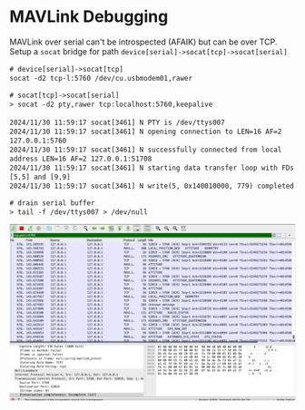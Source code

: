 # MAVLink Debugging
MAVLink over serial can't be introspected (AFAIK) but can be over TCP.
Setup a `socat` bridge for path `device[serial]->socat[tcp]->socat[serial]`
```shell
# device[serial]->socat[tcp]
socat -d2 tcp-l:5760 /dev/cu.usbmodem01,rawer
```
```shell
# socat[tcp]->socat[serial]
> socat -d2 pty,rawer tcp:localhost:5760,keepalive

2024/11/30 11:59:17 socat[3461] N PTY is /dev/ttys007
2024/11/30 11:59:17 socat[3461] N opening connection to LEN=16 AF=2 127.0.0.1:5760
2024/11/30 11:59:17 socat[3461] N successfully connected from local address LEN=16 AF=2 127.0.0.1:51708
2024/11/30 11:59:17 socat[3461] N starting data transfer loop with FDs [5,5] and [9,9]
2024/11/30 11:59:17 socat[3461] N write(5, 0x140010000, 779) completed

```

```shell
# drain serial buffer
> tail -f /dev/ttys007 > /dev/null
```

![wireshark capturing and decoding MAVLink](2024-11-30-mavlink-wireshark.png)